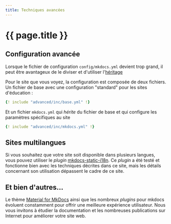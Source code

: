 ```yaml
---
title: Techniques avancées
---
```


# {{ page.title }}

## Configuration avancée

Lorsque le fichier de configuration `config/mkdocs.yml` devient trop grand,
il peut être avantageux de le diviser et d'utiliser l'[héritage](https://www.mkdocs.org/user-guide/configuration/#configuration-inheritance)

Pour le site que vous voyez, la configuration est composée de deux fichiers. Un fichier de base avec
une configuration "standard" pour les sites d'éducation :

```yaml title="config/base.yml"
{! include "advanced/inc/base.yml" !}
```

Et un fichier `mkdocs.yml` qui _hérite_ du fichier de base et qui configure
les paramètres spécifiques au site

```yaml title="config/mkdocs.yml"
{! include "advanced/inc/mkdocs.yml" !}
```

## Sites multilangues

Si vous souhaitez que votre site soit disponible dans plusieurs langues, vous
pouvez utiliser le _plugin_ [mkdocs-static-i18n](https://ultrabug.github.io/mkdocs-static-i18n/).
Ce _plugin_ a été testé et fonctionne bien avec les techniques décrites dans ce site,
mais les détails concernant son utilisation dépassent le cadre de ce site.

## Et bien d'autres...

Le thème [Material for MkDocs](https://squidfunk.github.io/mkdocs-material/) ainsi
que les nombreux _plugins_ pour mkdocs évoluent constamment pour offrir une 
meilleure expérience utilisateur. Nous vous invitons à étudier la documentation
et les nombreuses publications sur Internet pour améliorer votre site web.